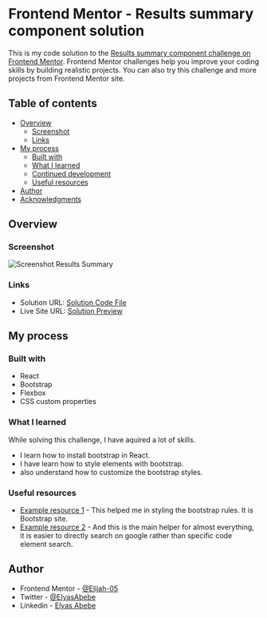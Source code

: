 # Frontend Mentor - Results summary component solution

This is my code solution to the [Results summary component challenge on Frontend Mentor](https://www.frontendmentor.io/challenges/results-summary-component-CE_K6s0maV). Frontend Mentor challenges help you improve your coding skills by building realistic projects. You can also try this challenge and more projects from Frontend Mentor site.

## Table of contents

- [Overview](#overview)
  - [Screenshot](#screenshot)
  - [Links](#links)
- [My process](#my-process)
  - [Built with](#built-with)
  - [What I learned](#what-i-learned)
  - [Continued development](#continued-development)
  - [Useful resources](#useful-resources)
- [Author](#author)
- [Acknowledgments](#acknowledgments)

## Overview

### Screenshot

![Screenshot Results Summary](https://user-images.githubusercontent.com/125945721/224996845-66d80488-ee6b-4da8-8e1f-e1a7ba506c8a.png)

### Links

- Solution URL: [Solution Code File](https://github.com/Elijah-05/Results-Summary-Component-Solution)
- Live Site URL: [Solution Preview](https://elijah-05.github.io/Results-summary-component-solution/)

## My process


### Built with

- React 
- Bootstrap
- Flexbox
- CSS custom properties

### What I learned

While solving this challenge, I have aquired a lot of skills.
- I learn how to install bootstrap in React.
- I have learn how to style elements with bootstrap.
- also understand how to customize the bootstrap styles.

### Useful resources

- [Example resource 1](https://getbootstrap.com/docs/5.0/getting-started/introduction/) - This helped me in styling the bootstrap rules. It is Bootstrap site.
- [Example resource 2](https://www.google.com) - And this is the main helper for almost everything, it is easier to directly search on google rather than specific code element search.

## Author

- Frontend Mentor - [@Elijah-05](https://www.frontendmentor.io/profile/Elijah-05)
- Twitter - [@ElyasAbebe](https://twitter.com/ElyasAbebe)
- Linkedin - [Elyas Abebe](https://www.linkedin.com/in/elyas-abebe/)
